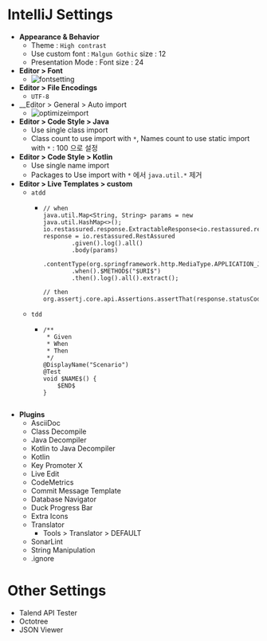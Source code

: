 # IntelliJ Settings

- __Appearance & Behavior__
  - Theme : `High contrast`
  - Use custom font : `Malgun Gothic` size : 12
  - Presentation Mode : Font size : 24
- __Editor > Font__
  - ![fontsetting](https://user-images.githubusercontent.com/47518272/155870655-ec52dcbb-5d9f-4567-95b8-d269e25ddd8a.png)
- __Editor > File Encodings__
  - `UTF-8`
- __Editor > General > Auto import
  - ![optimizeimport](https://user-images.githubusercontent.com/47518272/156608752-4bad388f-a867-49e9-9514-0ccaac4b7e89.png)
- __Editor > Code Style > Java__
  - Use single class import
  - Class count to use import with `*`, Names count to use static import with `*` : 100 으로 설정
- __Editor > Code Style > Kotlin__
  - Use single name import
  - Packages to Use import with `*` 에서 `java.util.*` 제거
- __Editor > Live Templates > custom__
  - `atdd`
    - ```
      // when
      java.util.Map<String, String> params = new java.util.HashMap<>();
      io.restassured.response.ExtractableResponse<io.restassured.response.Response> response = io.restassured.RestAssured
              .given().log().all()
              .body(params)
              .contentType(org.springframework.http.MediaType.APPLICATION_JSON_VALUE)
              .when().$METHOD$("$URI$")
              .then().log().all().extract();

      // then
      org.assertj.core.api.Assertions.assertThat(response.statusCode()).isEqualTo(org.springframework.http.HttpStatus.$STATUS$.value());
      ```
  - `tdd`
    - ```
      /**
       * Given
       * When
       * Then
       */
      @DisplayName("Scenario")
      @Test
      void $NAME$() {
          $END$
      }
    ```
- __Plugins__
  - AsciiDoc
  - Class Decompile
  - Java Decompiler
  - Kotlin to Java Decompiler 
  - Kotlin
  - Key Promoter X
  - Live Edit
  - CodeMetrics
  - Commit Message Template
  - Database Navigator
  - Duck Progress Bar
  - Extra Icons
  - Translator
    - Tools > Translator > DEFAULT
  - SonarLint
  - String Manipulation
  - .ignore

# Other Settings

- Talend API Tester
- Octotree
- JSON Viewer
